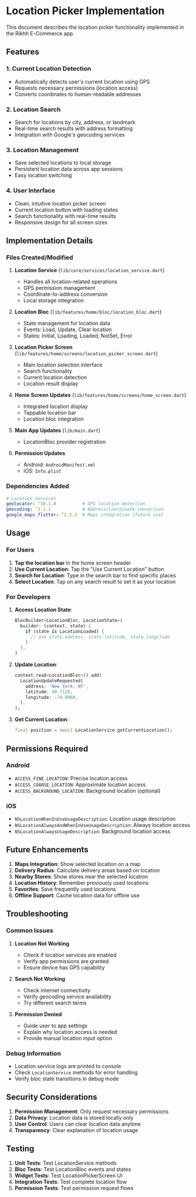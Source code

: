 # Location Picker Implementation

This document describes the location picker functionality implemented in the Rikhh E-Commerce app.

## Features

### 1. Current Location Detection
- Automatically detects user's current location using GPS
- Requests necessary permissions (location access)
- Converts coordinates to human-readable addresses

### 2. Location Search
- Search for locations by city, address, or landmark
- Real-time search results with address formatting
- Integration with Google's geocoding services

### 3. Location Management
- Save selected locations to local storage
- Persistent location data across app sessions
- Easy location switching

### 4. User Interface
- Clean, intuitive location picker screen
- Current location button with loading states
- Search functionality with real-time results
- Responsive design for all screen sizes

## Implementation Details

### Files Created/Modified

1. **Location Service** (`lib/core/services/location_service.dart`)
   - Handles all location-related operations
   - GPS permission management
   - Coordinate-to-address conversion
   - Local storage integration

2. **Location Bloc** (`lib/features/home/bloc/location_bloc.dart`)
   - State management for location data
   - Events: Load, Update, Clear location
   - States: Initial, Loading, Loaded, NotSet, Error

3. **Location Picker Screen** (`lib/features/home/screens/location_picker_screen.dart`)
   - Main location selection interface
   - Search functionality
   - Current location detection
   - Location result display

4. **Home Screen Updates** (`lib/features/home/screens/home_screen.dart`)
   - Integrated location display
   - Tappable location bar
   - Location bloc integration

5. **Main App Updates** (`lib/main.dart`)
   - LocationBloc provider registration

6. **Permission Updates**
   - Android: `AndroidManifest.xml`
   - iOS: `Info.plist`

### Dependencies Added

```yaml
# Location Services
geolocator: ^10.1.0          # GPS location detection
geocoding: ^2.1.1            # Address/coordinate conversion
google_maps_flutter: ^2.5.3  # Maps integration (future use)
```

## Usage

### For Users

1. **Tap the location bar** in the home screen header
2. **Use Current Location**: Tap the "Use Current Location" button
3. **Search for Location**: Type in the search bar to find specific places
4. **Select Location**: Tap on any search result to set it as your location

### For Developers

1. **Access Location State**:
   ```dart
   BlocBuilder<LocationBloc, LocationState>(
     builder: (context, state) {
       if (state is LocationLoaded) {
         // Use state.address, state.latitude, state.longitude
       }
     },
   )
   ```

2. **Update Location**:
   ```dart
   context.read<LocationBloc>().add(
     LocationUpdateRequested(
       address: 'New York, NY',
       latitude: 40.7128,
       longitude: -74.0060,
     ),
   );
   ```

3. **Get Current Location**:
   ```dart
   final position = await LocationService.getCurrentLocation();
   ```

## Permissions Required

### Android
- `ACCESS_FINE_LOCATION`: Precise location access
- `ACCESS_COARSE_LOCATION`: Approximate location access
- `ACCESS_BACKGROUND_LOCATION`: Background location (optional)

### iOS
- `NSLocationWhenInUseUsageDescription`: Location usage description
- `NSLocationAlwaysAndWhenInUseUsageDescription`: Always location access
- `NSLocationAlwaysUsageDescription`: Background location access

## Future Enhancements

1. **Maps Integration**: Show selected location on a map
2. **Delivery Radius**: Calculate delivery areas based on location
3. **Nearby Stores**: Show stores near the selected location
4. **Location History**: Remember previously used locations
5. **Favorites**: Save frequently used locations
6. **Offline Support**: Cache location data for offline use

## Troubleshooting

### Common Issues

1. **Location Not Working**
   - Check if location services are enabled
   - Verify app permissions are granted
   - Ensure device has GPS capability

2. **Search Not Working**
   - Check internet connectivity
   - Verify geocoding service availability
   - Try different search terms

3. **Permission Denied**
   - Guide user to app settings
   - Explain why location access is needed
   - Provide manual location input option

### Debug Information

- Location service logs are printed to console
- Check `LocationService` methods for error handling
- Verify bloc state transitions in debug mode

## Security Considerations

1. **Permission Management**: Only request necessary permissions
2. **Data Privacy**: Location data is stored locally only
3. **User Control**: Users can clear location data anytime
4. **Transparency**: Clear explanation of location usage

## Testing

1. **Unit Tests**: Test LocationService methods
2. **Bloc Tests**: Test LocationBloc events and states
3. **Widget Tests**: Test LocationPickerScreen UI
4. **Integration Tests**: Test complete location flow
5. **Permission Tests**: Test permission request flows
